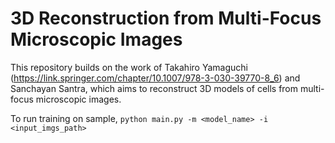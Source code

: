# 3D Reconstruction from Multi-Focus Microscopic Images

This repository builds on the work of Takahiro Yamaguchi (https://link.springer.com/chapter/10.1007/978-3-030-39770-8_6)
and Sanchayan Santra, which aims to reconstruct 3D models of cells from
multi-focus microscopic images.

To run training on sample, `python main.py -m <model_name> -i <input_imgs_path>`